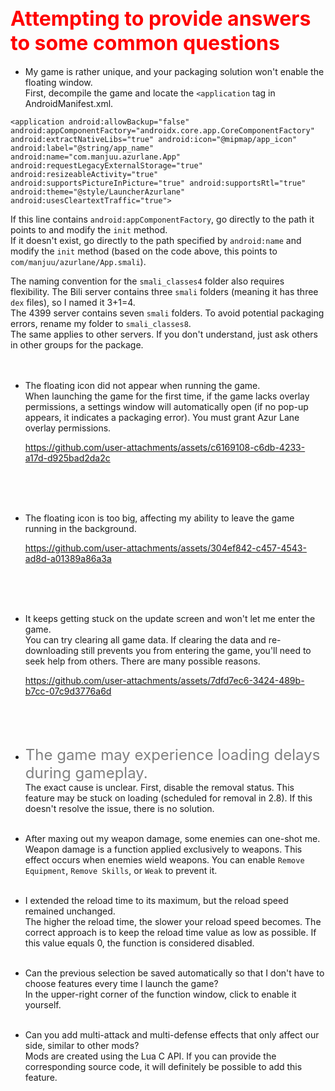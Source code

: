 ## <font color=red size=6> Attempting to provide answers to some common questions </font>
* My game is rather unique, and your packaging solution won't enable the floating window. <br>
    First, decompile the game and locate the `<application` tag in AndroidManifest.xml.<br>
```
<application android:allowBackup="false" android:appComponentFactory="androidx.core.app.CoreComponentFactory" android:extractNativeLibs="true" android:icon="@mipmap/app_icon" android:label="@string/app_name" android:name="com.manjuu.azurlane.App" android:requestLegacyExternalStorage="true" android:resizeableActivity="true" android:supportsPictureInPicture="true" android:supportsRtl="true" android:theme="@style/LauncherAzurlane" android:usesCleartextTraffic="true">
```
If this line contains `android:appComponentFactory`, go directly to the path it points to and modify the `init` method.<br>
If it doesn't exist, go directly to the path specified by `android:name` and modify the `init` method (based on the code above, this points to `com/manjuu/azurlane/App.smali`).<br>

The naming convention for the `smali_classes4` folder also requires flexibility. The Bili server contains three `smali` folders (meaning it has three `dex` files), so I named it 3+1=4.<br>
The 4399 server contains seven `smali` folders. To avoid potential packaging errors, rename my folder to `smali_classes8`.<br>The same applies to other servers. If you don't understand, just ask others in other groups for the package.
<br><br><br>
* The floating icon did not appear when running the game. <br>
     When launching the game for the first time, if the game lacks overlay permissions, a settings window will automatically open (if no pop-up appears, it indicates a packaging error). You must grant Azur Lane overlay permissions.<br>


     https://github.com/user-attachments/assets/c6169108-c6db-4233-a17d-d925bad2da2c


     <br><br><br>
* The floating icon is too big, affecting my ability to leave the game running in the background. <br>


    https://github.com/user-attachments/assets/304ef842-c457-4543-ad8d-a01389a86a3a

  
    <br><br><br>
* It keeps getting stuck on the update screen and won't let me enter the game.<br>
    You can try clearing all game data. If clearing the data and re-downloading still prevents you from entering the game, you'll need to seek help from others. There are many possible reasons.<br>

    
    https://github.com/user-attachments/assets/7dfd7ec6-3424-489b-b7cc-07c9d3776a6d

  
    <br><br><br>
* <font color=gray size=5>The game may experience loading delays during gameplay. </font><br>
    The exact cause is unclear. First, disable the removal status. This feature may be stuck on loading (scheduled for removal in 2.8). If this doesn't resolve the issue, there is no solution.<br><br>

* After maxing out my weapon damage, some enemies can one-shot me.<br>
  Weapon damage is a function applied exclusively to weapons. This effect occurs when enemies wield weapons. You can enable `Remove Equipment`, `Remove Skills`, or `Weak` to prevent it.<br><br>
* I extended the reload time to its maximum, but the reload speed remained unchanged.<br>
  The higher the reload time, the slower your reload speed becomes. The correct approach is to keep the reload time value as low as possible. If this value equals 0, the function is considered disabled.<br><br>
* Can the previous selection be saved automatically so that I don't have to choose features every time I launch the game?<br>
  In the upper-right corner of the function window, click to enable it yourself.<br><br>
* Can you add multi-attack and multi-defense effects that only affect our side, similar to other mods?<br>
    Mods are created using the Lua C API. If you can provide the corresponding source code, it will definitely be possible to add this feature.<br>



